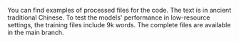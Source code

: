 You can find examples of processed files for the code. The text is in ancient traditional Chinese. To test the models' performance in low-resource settings, the training files include 9k words. The complete files are available in the main branch.
